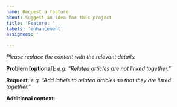 ```yaml
---
name: Request a feature
about: Suggest an idea for this project
title: 'Feature: '
labels: 'enhancement'
assignees: ''

---
```


_Please replace the content with the relevant details._

**Problem [optional]:** _e.g. “Related articles are not linked together.”_

**Request:** _e.g. “Add labels to related articles so that they are listed together.”_

**Additional context**:
